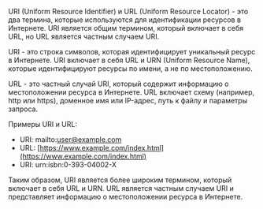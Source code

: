URI (Uniform Resource Identifier) и URL (Uniform Resource Locator) - это два термина, которые используются для идентификации ресурсов в Интернете. URI является общим термином, который включает в себя URL, но URL является частным случаем URI.

URI - это строка символов, которая идентифицирует уникальный ресурс в Интернете. URI включает в себя URL и URN (Uniform Resource Name), которые идентифицируют ресурсы по имени, а не по местоположению.

URL - это частный случай URI, который содержит информацию о местоположении ресурса в Интернете. URL включает схему (например, http или https), доменное имя или IP-адрес, путь к файлу и параметры запроса.

Примеры URI и URL:

-   URI: mailto:[user@example.com](mailto:user@example.com)
-   URL: [https://www.example.com/index.html](https://www.example.com/index.html)
-   URI: urn:isbn:0-393-04002-X

Таким образом, URI является более широким термином, который включает в себя URL и URN. URL является частным случаем URI и представляет информацию о местоположении ресурса в Интернете.